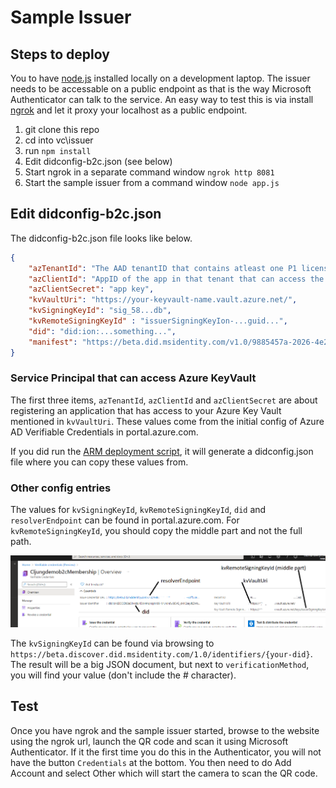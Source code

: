 # Sample Issuer

## Steps to deploy

You to have [node.js](https://nodejs.org/en/download/) installed locally on a development laptop.
The issuer needs to be accessable on a public endpoint as that is the way Microsoft Authenticator can talk to the service. An easy way to test this is via install [ngrok](https://ngrok.com/download) and let it proxy your localhost as a public endpoint.

1. git clone this repo
1. cd into vc\issuer
1. run `npm install`
1. Edit didconfig-b2c.json (see below)
1. Start ngrok in a separate command window `ngrok http 8081`
1. Start the sample issuer from a command window `node app.js` 

## Edit didconfig-b2c.json

The didconfig-b2c.json file looks like below.

```json
{
    "azTenantId": "The AAD tenantID that contains atleast one P1 license",
    "azClientId": "AppID of the app in that tenant that can access the KeyVault",
    "azClientSecret": "app key",
    "kvVaultUri": "https://your-keyvault-name.vault.azure.net/",
    "kvSigningKeyId": "sig_58...db",
    "kvRemoteSigningKeyId" : "issuerSigningKeyIon-...guid...",
    "did": "did:ion:...something...",
    "manifest": "https://beta.did.msidentity.com/v1.0/9885457a-2026-4e2c-a47e-32ff52ea0b8d/verifiableCredential/contracts/YourtenantMembership"
}
```

### Service Principal that can access Azure KeyVault
The first three items, `azTenantId`, `azClientId` and `azClientSecret` are about registering an application that has access to your Azure Key Vault mentioned in `kvVaultUri`. These values come from the initial config of Azure AD Verifiable Credentials in portal.azure.com.

If you did run the [ARM deployment script](../vc-setup/DID-deploy-issuer.ps1), it will generate a didconfig.json file where you can copy these values from.

### Other config entries
The values for `kvSigningKeyId`, `kvRemoteSigningKeyId`, `did` and `resolverEndpoint` can be found in portal.azure.com. For `kvRemoteSigningKeyId`, you should copy the middle part and not the full path.

![Issuer Portal info](/media/issuer-config-json.png)

The `kvSigningKeyId` can be found via browsing to `https://beta.discover.did.msidentity.com/1.0/identifiers/{your-did}`. The result will be a big JSON document, but next to `verificationMethod`, you will find your value (don't include the # character). 

## Test

Once you have ngrok and the sample issuer started, browse to the website using the ngrok url, launch the QR code and scan it using Microsoft Authenticator. If it the first time you do this in the Authenticator, you will not have the button `Credentials` at the bottom. You then need to do Add Account and select Other which will start the camera to scan the QR code.
